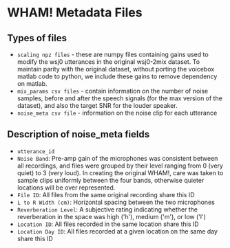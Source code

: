 # WHAM! Metadata Files

## Types of files
* `scaling npz files` - these are numpy files containing gains used to modify the wsj0 utterances in the original wsj0-2mix dataset. To maintain parity with the original dataset, without porting the voicebox matlab code to python, we include these gains to remove dependency on matlab.
* `mix_params csv files` - contain information on the number of noise samples, before and after the speech signals (for the max version of the dataset), and also the target SNR for the louder speaker.
* `noise_meta csv file` - information on the noise clip for each utterance

## Description of noise_meta fields

* `utterance_id`
* `Noise Band`: Pre-amp gain of the microphones was consistent between all recordings, and files were grouped by their level ranging from 0 (very quiet) to 3 (very loud).  In creating the original WHAM!, care was taken to sample clips uniformly between the four bands, otherwise quieter locations will be over represented.
* `File ID`: All files from the same original recording share this ID
* `L to R Width (cm)`: Horizontal spacing between the two microphones
* `Reverberation Level`: A subjective rating indicating whether the reverberation in the space was high ('h'), medium ('m'), or low ('l')
* `Location ID`: All files recorded in the same location share this ID
* `Location Day ID`: All files recorded at a given location on the same day share this ID